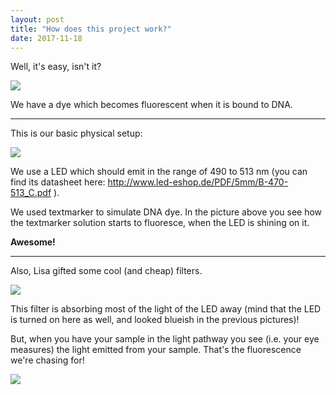 ```yaml
---
layout: post
title: "How does this project work?"
date: 2017-11-18
---
```


Well, it's easy, isn't it?

<img src="./images/IMG_0831.JPG" data-rotate="90" />

We have a dye which becomes fluorescent when it is bound to DNA.

----

This is our basic physical setup:

<img src="./images/20171118_123241.jpg" />

We use a LED which should emit in the range of 490 to 513 nm (you can find
its datasheet here: 
<a href="http://www.led-eshop.de/PDF/5mm/B-470-513_C.pdf">
http://www.led-eshop.de/PDF/5mm/B-470-513_C.pdf
</a>).

We used textmarker to simulate DNA dye. In the picture above you see how the 
textmarker solution starts to fluoresce, when the LED is shining on it. 

**Awesome!**

----

Also, Lisa gifted some cool (and cheap) filters. 

<img src="./images/20171118_124214.jpg" />

This filter 
is absorbing most of the light of the LED away (mind that the LED is turned on
here as well, and looked blueish in the previous pictures)!


But, when you have your sample in the light pathway
you see (i.e. your eye measures) the light emitted from your sample. 
That's the fluorescence we're chasing for!

<img src="./images/20171118_124237.jpg" />

